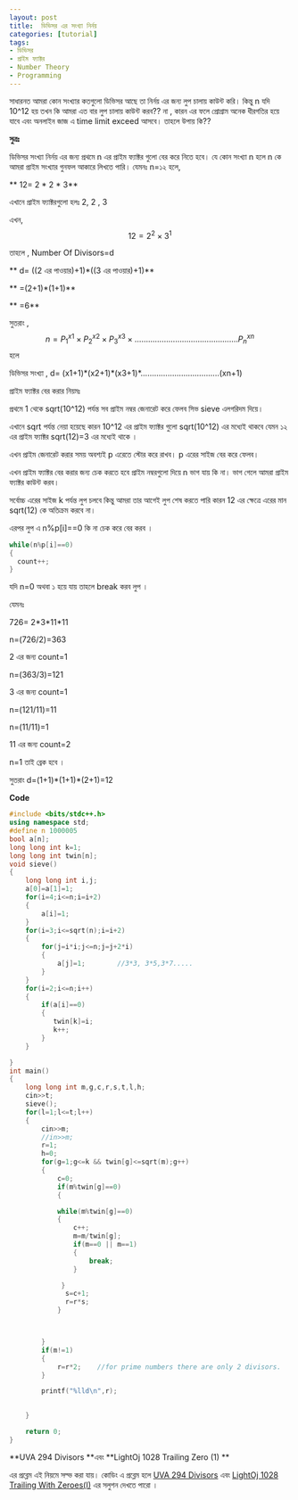 ```yaml
---
layout: post
title:  ডিভিসর এর সংখ্যা নির্নয়
categories: [tutorial]
tags:
- ডিভিসর
- প্রাইম ফ্যাক্টর
- Number Theory
- Programming
---
```



সাধারনত আমরা  কোন সংখ্যার কতগুলো ডিভিসর আছে তা নির্নয় এর জন্য লুপ চালায় কাউন্ট করি। কিন্তু n যদি 10^12 হয় তখন কি আমরা এত বার লুপ চালায় কাউন্ট করব?? না , কারন এর ফলে প্রোগ্রাম অনেক ধীরগতির হয়ে যাবে এবং অনলাইন জাজ এ time limit exceed আসবে। তাহলে উপায় কি??

**সুত্রঃ**

ডিভিসর সংখ্যা নির্নয় এর জন্য প্রথমে n এর প্রাইম ফ্যাক্টর গুলো বের করে নিতে হবে। যে কোন সংখ্যা n হলে n  কে আমরা  প্রাইম সংখ্যার গুনফল আকারে লিখতে পারি। যেমনঃ n=১২ হলে,

**                                                        12= 2 \* 2 \* 3**

এখানে প্রাইম ফ্যাক্টরগুলো হলঃ 2, 2 , 3

এখন,              $$12= 2^2 \times 3^1$$

তাহলে , Number Of Divisors=d

**                                d= \(\(2 এর পাওয়ার\)+1\)\*\(\(3 এর পাওয়ার\)+1\)**

**                                     =\(2+1\)\*\(1+1\)**

**                                    =6**

সুতরাং , $$n= P_1^{x1}\times P_2^{x2}\times P_3^{x3}\times ……………………………………….P_n^{xn}$$ হলে

ডিভিসর সংখ্যা , d= \(x1+1\)\*\(x2+1\)\*\(x3+1\)\*……………………………..\(xn+1\)

প্রাইম ফ্যাক্টর বের করার নিয়মঃ

প্রথমে 1 থেকে sqrt\(10^12\) পর্যন্ত সব প্রাইম নম্বর জেনারেট করে ফেলব  সিভ sieve এলগরিদম দিয়ে।

এখানে sqrt পর্যন্ত নেয়া হয়েছে কারন 10^12 এর  প্রাইম ফ্যাক্টর গুলো sqrt\(10^12\)  এর মধ্যেই থাকবে যেমন ১২ এর প্রাইম ফ্যাক্টর sqrt\(12\)=3 এর মধ্যেই থাকে ।

এখন প্রাইম জেনারেট করার সময় অবশ্যই  p এরেতে স্টোর করে রাখব। p এরের সাইজ বের করে ফেলব।

এখন প্রাইম ফ্যাক্টর বের করার জন্য চেক করতে হবে প্রাইম নম্বরগুলো দিয়ে n ভাগ যায় কি না। ভাগ গেলে আমরা  প্রাইম ফ্যাক্টর কাউন্ট করব।

সর্বোচ্চ  এরের সাইজ k পর্যন্ত লুপ চলবে কিন্তু আমরা তার আগেই লুপ শেষ করতে পারি কারন 12 এর ক্ষেত্রে এরের মান sqrt\(12\) কে অতিক্রম করবে না।

এরপর লুপ এ n%p\[i\]==0 কি না চেক করে বের করব ।

```cpp
while(n%p[i]==0)
{
  count++;
}
```

যদি n=0 অথবা ১ হয়ে যায় তাহলে break করব লুপ ।

যেমনঃ

726= 2\*3\*11\*11

n=\(726/2\)=363

2 এর জন্য count=1

n=\(363/3\)=121

3 এর জন্য count=1

n=\(121/11\)=11

n=\(11/11\)=1

11 এর জন্য count=2

n=1 তাই ব্রেক হবে ।

সুতরাং d=\(1+1\)\*\(1+1\)\*\(2+1\)=12



**Code** 

```cpp
#include <bits/stdc++.h>
using namespace std;
#define n 1000005
bool a[n];
long long int k=1;
long long int twin[n];
void sieve()
{
    long long int i,j;
    a[0]=a[1]=1;
    for(i=4;i<=n;i=i+2)
    {
        a[i]=1;
    }
    for(i=3;i<=sqrt(n);i=i+2)
    {
        for(j=i*i;j<=n;j=j+2*i)
        {
            a[j]=1;        //3*3, 3*5,3*7.....
        }
    }
    for(i=2;i<=n;i++)
    {
        if(a[i]==0)
        {
           twin[k]=i;
           k++;
        }
    }

}
int main()
{
    long long int m,g,c,r,s,t,l,h;
    cin>>t;
    sieve();
    for(l=1;l<=t;l++)
    {
        cin>>m;
        //in>>m;
        r=1;
        h=0;
        for(g=1;g<=k && twin[g]<=sqrt(m);g++)
        {
            c=0;
            if(m%twin[g]==0)
            {

            while(m%twin[g]==0)
            {
                c++;
                m=m/twin[g];
                if(m==0 || m==1)
                {
                    break;
                }

             }
              s=c+1;
              r=r*s;
            }



        }
        if(m!=1)
        {
            r=r*2;    //for prime numbers there are only 2 divisors.
        }

        printf("%lld\n",r);
        

    }

    return 0;
}
```





**UVA 294 Divisors **এবং **LightOj 1028 Trailing Zero \(1\) **

এর প্রব্লেম এই নিয়মে সল্ভ করা যায়। কোডিং এ প্রব্লেম হলে [UVA 294 Divisors](http://shawonruet.blogspot.com/2016/07/uva-294-divisors.html) এবং [LightOj 1028 Trailing With Zeroes\(I\)](http://shawonruet.blogspot.com/2016/07/lightoj-1028-trailing-with-zeroes-i.html) এর সলুশন দেখতে পারো ।

